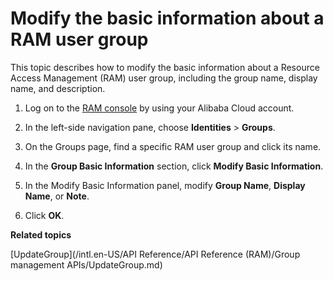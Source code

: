 # Modify the basic information about a RAM user group

This topic describes how to modify the basic information about a Resource Access Management \(RAM\) user group, including the group name, display name, and description.

1.  Log on to the [RAM console](https://ram.console.aliyun.com/) by using your Alibaba Cloud account.

2.  In the left-side navigation pane, choose **Identities** \> **Groups**.

3.  On the Groups page, find a specific RAM user group and click its name.

4.  In the **Group Basic Information** section, click **Modify Basic Information**.

5.  In the Modify Basic Information panel, modify **Group Name**, **Display Name**, or **Note**.

6.  Click **OK**.


**Related topics**  


[UpdateGroup](/intl.en-US/API Reference/API Reference (RAM)/Group management APIs/UpdateGroup.md)

